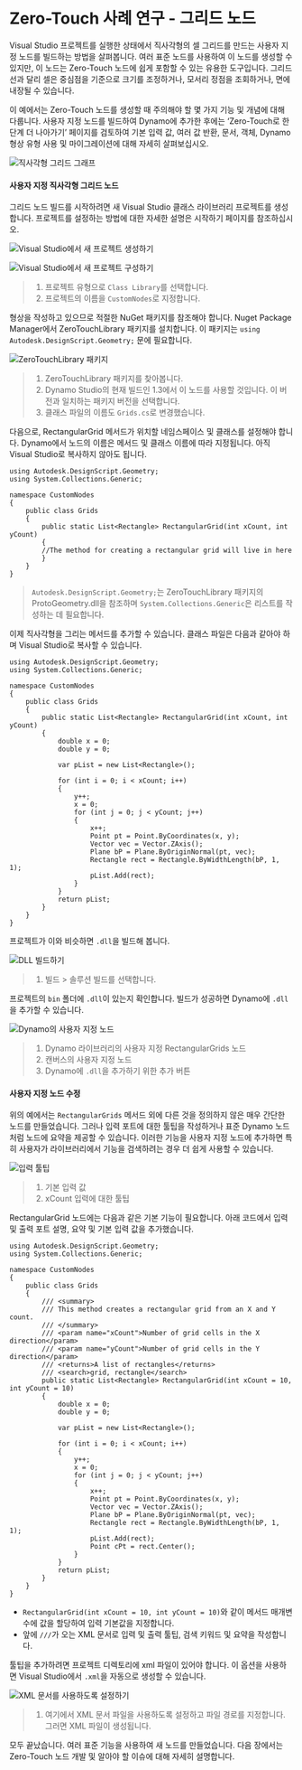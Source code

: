 # Zero-Touch 사례 연구 - 그리드 노드

Visual Studio 프로젝트를 실행한 상태에서 직사각형의 셀 그리드를 만드는 사용자 지정 노드를 빌드하는 방법을 살펴봅니다. 여러 표준 노드를 사용하여 이 노드를 생성할 수 있지만, 이 노드는 Zero-Touch 노드에 쉽게 포함할 수 있는 유용한 도구입니다. 그리드 선과 달리 셀은 중심점을 기준으로 크기를 조정하거나, 모서리 정점을 조회하거나, 면에 내장될 수 있습니다.

이 예에서는 Zero-Touch 노드를 생성할 때 주의해야 할 몇 가지 기능 및 개념에 대해 다룹니다. 사용자 지정 노드를 빌드하여 Dynamo에 추가한 후에는 ‘Zero-Touch로 한 단계 더 나아가기’ 페이지를 검토하여 기본 입력 값, 여러 값 반환, 문서, 객체, Dynamo 형상 유형 사용 및 마이그레이션에 대해 자세히 살펴보십시오.

![직사각형 그리드 그래프](images/cover-image.jpg)

#### 사용자 지정 직사각형 그리드 노드 <a href="#custom-rectangular-grid-node" id="custom-rectangular-grid-node"></a>

그리드 노드 빌드를 시작하려면 새 Visual Studio 클래스 라이브러리 프로젝트를 생성합니다. 프로젝트를 설정하는 방법에 대한 자세한 설명은 시작하기 페이지를 참조하십시오.

![Visual Studio에서 새 프로젝트 생성하기](images/vs-new-project-1.jpg)

![Visual Studio에서 새 프로젝트 구성하기](images/vs-new-project-2.jpg)

> 1. 프로젝트 유형으로 `Class Library`를 선택합니다.
> 2. 프로젝트의 이름을 `CustomNodes`로 지정합니다.

형상을 작성하고 있으므로 적절한 NuGet 패키지를 참조해야 합니다. Nuget Package Manager에서 ZeroTouchLibrary 패키지를 설치합니다. 이 패키지는 `using Autodesk.DesignScript.Geometry;` 문에 필요합니다.

![ZeroTouchLibrary 패키지](images/vs-nugetpackage.jpg)

> 1. ZeroTouchLibrary 패키지를 찾아봅니다.
> 2. Dynamo Studio의 현재 빌드인 1.3에서 이 노드를 사용할 것입니다. 이 버전과 일치하는 패키지 버전을 선택합니다.
> 3. 클래스 파일의 이름도 `Grids.cs`로 변경했습니다.

다음으로, RectangularGrid 메서드가 위치할 네임스페이스 및 클래스를 설정해야 합니다. Dynamo에서 노드의 이름은 메서드 및 클래스 이름에 따라 지정됩니다. 아직 Visual Studio로 복사하지 않아도 됩니다.

```
using Autodesk.DesignScript.Geometry;
using System.Collections.Generic;

namespace CustomNodes
{
    public class Grids
    {
        public static List<Rectangle> RectangularGrid(int xCount, int yCount)
        {
        //The method for creating a rectangular grid will live in here
        }
    }
}
```

> `Autodesk.DesignScript.Geometry;`는 ZeroTouchLibrary 패키지의 ProtoGeometry.dll을 참조하며 `System.Collections.Generic`은 리스트를 작성하는 데 필요합니다.

이제 직사각형을 그리는 메서드를 추가할 수 있습니다. 클래스 파일은 다음과 같아야 하며 Visual Studio로 복사할 수 있습니다.

```
using Autodesk.DesignScript.Geometry;
using System.Collections.Generic;

namespace CustomNodes
{
    public class Grids
    {
        public static List<Rectangle> RectangularGrid(int xCount, int yCount)
        {
            double x = 0;
            double y = 0;

            var pList = new List<Rectangle>();

            for (int i = 0; i < xCount; i++)
            {
                y++;
                x = 0;
                for (int j = 0; j < yCount; j++)
                {
                    x++;
                    Point pt = Point.ByCoordinates(x, y);
                    Vector vec = Vector.ZAxis();
                    Plane bP = Plane.ByOriginNormal(pt, vec);
                    Rectangle rect = Rectangle.ByWidthLength(bP, 1, 1);
                    pList.Add(rect);
                }
            }
            return pList;
        }
    }
}
```

프로젝트가 이와 비슷하면 `.dll`을 빌드해 봅니다.

![DLL 빌드하기](images/vs-grids.jpg)

> 1. 빌드 > 솔루션 빌드를 선택합니다.

프로젝트의 `bin` 폴더에 `.dll`이 있는지 확인합니다. 빌드가 성공하면 Dynamo에 `.dll`을 추가할 수 있습니다.

![Dynamo의 사용자 지정 노드](images/RectangularGrid-Dynamo.jpg)

> 1. Dynamo 라이브러리의 사용자 지정 RectangularGrids 노드
> 2. 캔버스의 사용자 지정 노드
> 3. Dynamo에 `.dll`을 추가하기 위한 추가 버튼

#### 사용자 지정 노드 수정 <a href="#custom-node-modifications" id="custom-node-modifications"></a>

위의 예에서는 `RectangularGrids` 메서드 외에 다른 것을 정의하지 않은 매우 간단한 노드를 만들었습니다. 그러나 입력 포트에 대한 툴팁을 작성하거나 표준 Dynamo 노드처럼 노드에 요약을 제공할 수 있습니다. 이러한 기능을 사용자 지정 노드에 추가하면 특히 사용자가 라이브러리에서 기능을 검색하려는 경우 더 쉽게 사용할 수 있습니다.

![입력 툴팁](images/nodemodification.png)

> 1. 기본 입력 값
> 2. xCount 입력에 대한 툴팁

RectangularGrid 노드에는 다음과 같은 기본 기능이 필요합니다. 아래 코드에서 입력 및 출력 포트 설명, 요약 및 기본 입력 값을 추가했습니다.

```
using Autodesk.DesignScript.Geometry;
using System.Collections.Generic;

namespace CustomNodes
{
    public class Grids
    {
        /// <summary>
        /// This method creates a rectangular grid from an X and Y count.
        /// </summary>
        /// <param name="xCount">Number of grid cells in the X direction</param>
        /// <param name="yCount">Number of grid cells in the Y direction</param>
        /// <returns>A list of rectangles</returns>
        /// <search>grid, rectangle</search>
        public static List<Rectangle> RectangularGrid(int xCount = 10, int yCount = 10)
        {
            double x = 0;
            double y = 0;

            var pList = new List<Rectangle>();

            for (int i = 0; i < xCount; i++)
            {
                y++;
                x = 0;
                for (int j = 0; j < yCount; j++)
                {
                    x++;
                    Point pt = Point.ByCoordinates(x, y);
                    Vector vec = Vector.ZAxis();
                    Plane bP = Plane.ByOriginNormal(pt, vec);
                    Rectangle rect = Rectangle.ByWidthLength(bP, 1, 1);
                    pList.Add(rect);
                    Point cPt = rect.Center();
                }
            }
            return pList;
        }
    }
}
```

* `RectangularGrid(int xCount = 10, int yCount = 10)`와 같이 메서드 매개변수에 값을 할당하여 입력 기본값을 지정합니다.
* 앞에 `///`가 오는 XML 문서로 입력 및 출력 툴팁, 검색 키워드 및 요약을 작성합니다.

툴팁을 추가하려면 프로젝트 디렉토리에 xml 파일이 있어야 합니다. 이 옵션을 사용하면 Visual Studio에서 `.xml`을 자동으로 생성할 수 있습니다.

![XML 문서를 사용하도록 설정하기](images/vs-xml.jpg)

> 1. 여기에서 XML 문서 파일을 사용하도록 설정하고 파일 경로를 지정합니다. 그러면 XML 파일이 생성됩니다.

모두 끝났습니다. 여러 표준 기능을 사용하여 새 노드를 만들었습니다. 다음 장에서는 Zero-Touch 노드 개발 및 알아야 할 이슈에 대해 자세히 설명합니다.
